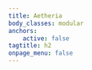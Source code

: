 ```yaml
---
title: Aetheria
body_classes: modular
anchors:
    active: false
tagtitle: h2
onpage_menu: false
---
```


